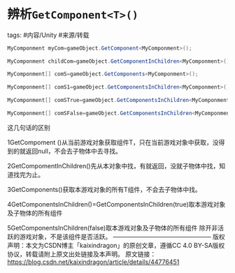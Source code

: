 # 辨析`GetComponent<T>()`

tags: #内容/Unity #来源/转载 

```c#
MyComponment myCom=gameObject.GetComponent<MyComponment>();
 
MyComponment childCom=gameObject.GetComponentInChildren<MyComponment>();
 
MyComponment[] comS=gameObject.GetComponents<MyComponment>();
 
MyComponment[] comS1=gameObject.GetComponentsInChildren<MyComponment>();
 
MyComponment[] comSTrue=gameObject.GetComponentsInChildren<MyComponment>(true);
 
MyComponment[] comSFalse=gameObject.GetComponentsInChildren<MyComponment>(false);
```

这几句话的区别

1GetCompoment <T>()从当前游戏对象获取组件T，只在当前游戏对象中获取，没得到的就返回null，不会去子物体中去寻找。

2GetCompomentInChildren<T>()先从本对象中找，有就返回，没就子物体中找，知道找完为止。

3GetComponents<T>()获取本游戏对象的所有T组件，不会去子物体中找。

4GetComponentsInChildren<T>()=GetComponentsInChildren<T>(true)取本游戏对象及子物体的所有组件

5GetComponentsInChildren<T>(false)取本游戏对象及子物体的所有组件 除开非活跃的游戏对象，不是该组件是否活跃。
————————————————
版权声明：本文为CSDN博主「kaixindragon」的原创文章，遵循CC 4.0 BY-SA版权协议，转载请附上原文出处链接及本声明。
原文链接：https://blog.csdn.net/kaixindragon/article/details/44776451